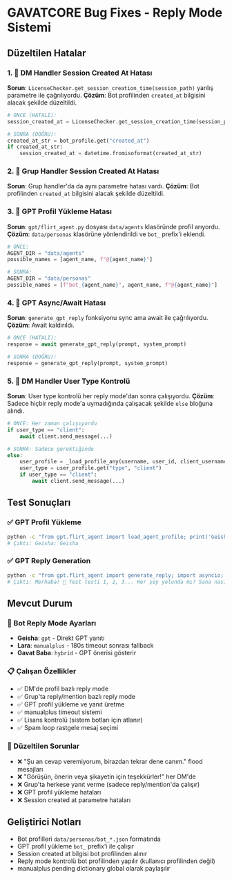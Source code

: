 # GAVATCORE Bug Fixes - Reply Mode Sistemi

## Düzeltilen Hatalar

### 1. 🔧 DM Handler Session Created At Hatası
**Sorun**: `LicenseChecker.get_session_creation_time(session_path)` yanlış parametre ile çağrılıyordu.
**Çözüm**: Bot profilinden `created_at` bilgisini alacak şekilde düzeltildi.

```python
# ÖNCE (HATALI):
session_created_at = LicenseChecker.get_session_creation_time(session_path)

# SONRA (DOĞRU):
created_at_str = bot_profile.get("created_at")
if created_at_str:
    session_created_at = datetime.fromisoformat(created_at_str)
```

### 2. 🔧 Grup Handler Session Created At Hatası
**Sorun**: Grup handler'da da aynı parametre hatası vardı.
**Çözüm**: Bot profilinden `created_at` bilgisini alacak şekilde düzeltildi.

### 3. 🔧 GPT Profil Yükleme Hatası
**Sorun**: `gpt/flirt_agent.py` dosyası `data/agents` klasöründe profil arıyordu.
**Çözüm**: `data/personas` klasörüne yönlendirildi ve `bot_` prefix'i eklendi.

```python
# ÖNCE:
AGENT_DIR = "data/agents"
possible_names = [agent_name, f"@{agent_name}"]

# SONRA:
AGENT_DIR = "data/personas"
possible_names = [f"bot_{agent_name}", agent_name, f"@{agent_name}"]
```

### 4. 🔧 GPT Async/Await Hatası
**Sorun**: `generate_gpt_reply` fonksiyonu sync ama await ile çağrılıyordu.
**Çözüm**: Await kaldırıldı.

```python
# ÖNCE (HATALI):
response = await generate_gpt_reply(prompt, system_prompt)

# SONRA (DOĞRU):
response = generate_gpt_reply(prompt, system_prompt)
```

### 5. 🔧 DM Handler User Type Kontrolü
**Sorun**: User type kontrolü her reply mode'dan sonra çalışıyordu.
**Çözüm**: Sadece hiçbir reply mode'a uymadığında çalışacak şekilde `else` bloğuna alındı.

```python
# ÖNCE: Her zaman çalışıyordu
if user_type == "client":
    await client.send_message(...)

# SONRA: Sadece gerektiğinde
else:
    user_profile = _load_profile_any(username, user_id, client_username)
    user_type = user_profile.get("type", "client")
    if user_type == "client":
        await client.send_message(...)
```

## Test Sonuçları

### ✅ GPT Profil Yükleme
```bash
python -c "from gpt.flirt_agent import load_agent_profile; print('Geisha:', load_agent_profile('geishaniz').get('display_name'))"
# Çıktı: Geisha: Geisha
```

### ✅ GPT Reply Generation
```bash
python -c "from gpt.flirt_agent import generate_reply; import asyncio; print(asyncio.run(generate_reply('geishaniz', 'test')))"
# Çıktı: Merhaba! 🤗 Test testi 1, 2, 3... Her şey yolunda mı? Sana nasıl yardımcı olabilirim? 📱✨
```

## Mevcut Durum

### 🤖 Bot Reply Mode Ayarları
- **Geisha**: `gpt` - Direkt GPT yanıtı
- **Lara**: `manualplus` - 180s timeout sonrası fallback
- **Gavat Baba**: `hybrid` - GPT önerisi gösterir

### 📋 Çalışan Özellikler
- ✅ DM'de profil bazlı reply mode
- ✅ Grup'ta reply/mention bazlı reply mode
- ✅ GPT profil yükleme ve yanıt üretme
- ✅ manualplus timeout sistemi
- ✅ Lisans kontrolü (sistem botları için atlanır)
- ✅ Spam loop rastgele mesaj seçimi

### 🚫 Düzeltilen Sorunlar
- ❌ "Şu an cevap veremiyorum, birazdan tekrar dene canım." flood mesajları
- ❌ "Görüşün, önerin veya şikayetin için teşekkürler!" her DM'de
- ❌ Grup'ta herkese yanıt verme (sadece reply/mention'da çalışır)
- ❌ GPT profil yükleme hataları
- ❌ Session created at parametre hataları

## Geliştirici Notları

- Bot profilleri `data/personas/bot_*.json` formatında
- GPT profil yükleme `bot_` prefix'i ile çalışır
- Session created at bilgisi bot profilinden alınır
- Reply mode kontrolü bot profilinden yapılır (kullanıcı profilinden değil)
- manualplus pending dictionary global olarak paylaşılır 